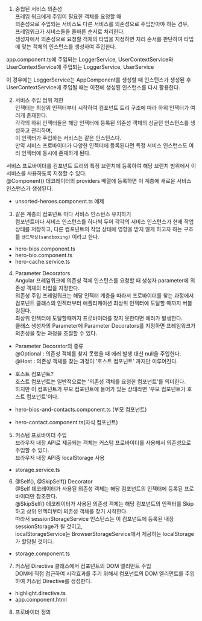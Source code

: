 1. 중첩된 서비스 의존성  
프레임 워크에게 주입이 필요한 객체를 요청할 때  
의존성으로 주입되는 서비스도 다른 서비스를 의존성으로 주입받아야 하는 경우,  
프레임워크가 서비스들을 올바른 순서로 처리한다.  
생성자에서 의존성으로 요청할 객체의 타입을 지정하면 처리 순서를 판단하여 타입에 맞는 객체의 인스턴스를 생성하여 주입한다.  
  
app.component.ts에 주입되는 LoggerService, UserContextService와  
UserContextService에 주입되는 LoggerService, UserService  
  
이 경우에는 LoggerService는 AppComponent를 생성할 때 인스턴스가 생성된 후  
UserContextService에 주입될 때는 이전에 생성된 인스턴스를 다시 활용한다.  
  
2. 서비스 주입 범위 제한  
인젝터는 최상위 인젝터부터 시작하여 컴포넌트 트리 구조에 따라 하위 인젝터가 여러개 존재한다.  
각각의 하위 인젝터들은 해당 인젝터에 등록된 의존성 객체의 싱글턴 인스턴스를 생성하고 관리하며,  
이 인젝터가 주입하는 서비스는 같은 인스턴스다.  
만약 서비스 프로바이더가 다양한 인젝터에 등록된다면 특정 서비스 인스턴스도 여러 인젝터에 동시에 존재하게 된다.  
  
서비스 프로바이더를 컴포넌트 트리의 특정 브랜치에 등록하여 해당 브랜치 범위에서 이 서비스를 사용하도록 지정할 수 있다.  
@Component() 데코레이터의 providers 배열에 등록하면 이 계층에 새로운 서비스 인스턴스가 생성된다.  
- unsorted-heroes.component.ts 예제  
  
3. 같은 계층의 컴포넌트 마다 서비스 인스턴스 유지하기  
컴포넌트마다 서비스 인스턴스를 하나씩 두어 각각의 서비스 인스턴스가 현재 작업상태를 저장하고, 다른 컴포넌트의 작업 상태에 영향을 받지 않게 하고자 하는 구조를 `샌드박싱(sandboxing)` 이라고 한다.  
- hero-bios.component.ts  
- hero-bio.component.ts  
- hero-cache.service.ts  
  
4. Parameter Decorators  
Angular 프레임워크에 의존성 객체 인스턴스를 요청할 때 생성자 parameter에 의존성 객체의 타입을 지정한다.  
의존성 주입 프레임워크는 해당 인젝터 계층을 따라서 프로바이더를 찾는 과정에서  
컴포넌트 클래스의 인젝터부터 애플리케이션 최상위 인젝터에 도달할 때까지 버블링된다.  
최상위 인젝터에 도달할때까지 프로바이더를 찾지 못한다면 에러가 발생한다.  
클래스 생성자의 Parameter에 Parameter Decorators를 지정하면 프레임워크가 의존성을 찾는 과정을 조절할 수 있다.  
  
- Parameter Decorator의 종류  
@Optional : 의존성 객체를 찾지 못했을 때 에러 발생 대신 null을 주입한다.  
@Host : 의존성 객체를 찾는 과정이 '호스트 컴포넌트' 까지만 이루어진다.  
  
- 호스트 컴포넌트?  
호스트 컴포넌트는 일반적으로는 '의존성 객체를 요청한 컴포넌트'를 의미한다.  
하지만 이 컴포넌트가 부모 컴포넌트에 들어가 있는 상태라면 '부모 컴포넌트가 호스트 컴포넌트'이다.  
- hero-bios-and-contacts.component.ts (부모 컴포넌트)
- hero-contact.component.ts(자식 컴포넌트)  
  
5. 커스텀 프로바이더 주입  
브라우저 내장 API로 제공되는 객체는 커스텀 프로바이더를 사용해서 의존성으로 주입할 수 있다.  
브라우저 내장 API중 localStorage 사용  
- storage.service.ts  
  
6. @Self(), @SkipSelf() Decorator  
@Self 데코레이터가 사용된 의존성 객체는 해당 컴포넌트의 인젝터에 등록된 프로바이더만 참조한다.  
@SkipSelf() 데코레이터가 사용된 의존성 객체는 해당 컴포넌트의 인젝터를 Skip하고 상위 인젝터부터 의존성 객체를 찾기 시작한다.  
따라서 sessionStorageService 인스턴스는 이 컴포넌트에 등록된 내장 sessionStorage가 될 것이고,  
localStorageService는 BrowserStorageService에서 제공하는 localStorage가 할당될 것이다.  
- storage.component.ts  
  
7. 커스텀 Directive 클래스에서 컴포넌트의 DOM 엘리먼트 주입  
DOM에 직접 접근하여 시각효과를 주기 위해서 컴포넌트의 DOM 엘리먼트를 주입하여 커스텀 Directive를 생성한다.  
- highlight.directive.ts
- app.component.html
  
8. 프로바이더 정의